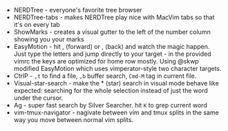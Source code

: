 * NERDTree - everyone's favorite tree browser
* NERDTree-tabs - makes NERDTree play nice with MacVim tabs so that it's on every tab
* ShowMarks - creates a visual gutter to the left of the number column showing you your marks
* EasyMotion - hit ,<esc> (forward) or ,<Shift-Esc> (back) and watch the magic happen. Just type the letters and jump directly to your target - in the provided vimrc the keys are optimized for home row mostly. Using @skwp modified EasyMotion which uses vimperator-style two character targets.
* CtrlP - `,t` to find a file, `,b` buffer search, `Cmd-M` tag in current file.
* Visual-star-search - make the * (star) search in visual mode behave like expected: searching for the whole selection instead of just the word under the cursor.
* Ag - super fast search by Silver Searcher. hit `K` to grep current word
* vim-tmux-navigator - nagivate between vim and tmux splits in the same way you move between normal vim splits.
